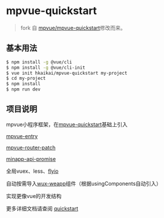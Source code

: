 # mpvue-quickstart

> fork 自 [mpvue/mpvue-quickstart](https://github.com/mpvue/mpvue-quickstart)修改而来。

## 基本用法
``` bash
$ npm install -g @vue/cli
$ npm install -g @vue/cli-init
$ vue init hkaikai/mpvue-quickstart my-project
$ cd my-project
$ npm install
$ npm run dev
```

## 项目说明
mpvue小程序框架，在[mpvue-quickstart](https://github.com/mpvue/mpvue-quickstart)基础上引入

[mpvue-entry](https://github.com/F-loat/mpvue-entry)

[mpvue-router-patch](https://github.com/F-loat/mpvue-router-patch)

[minapp-api-promise](https://github.com/bigmeow/minapp-api-promise)

全局vuex、less、[flyio](https://github.com/wendux/fly)

自动按需导入[wux-weapp](https://github.com/wux-weapp/wux-weapp)组件（根据usingComponents自动引入）

实现更像vue的开发结构

更多详细文档请查阅 [quickstart](http://mpvue.com/mpvue/quickstart/)
